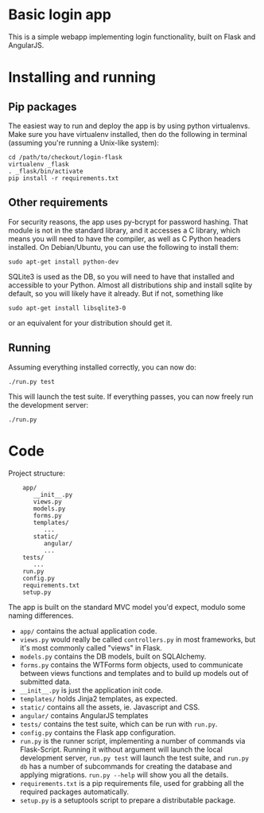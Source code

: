 Basic login app
===============
This is a simple webapp implementing login functionality, built on Flask and AngularJS.

Installing and running
======================

Pip packages
------------
The easiest way to run and deploy the app is by using python virtualenvs. Make sure you have virtualenv installed, then do the following in terminal (assuming you're running a Unix-like system):

    cd /path/to/checkout/login-flask
    virtualenv _flask
    . _flask/bin/activate
    pip install -r requirements.txt

Other requirements
------------------
For security reasons, the app uses py-bcrypt for password hashing. That module is not in the standard library, and it accesses a C library, which means you will need to have the compiler, as well as C Python headers installed. On Debian/Ubuntu, you can use the following to install them:

    sudo apt-get install python-dev

SQLite3 is used as the DB, so you will need to have that installed and accessible to your Python. Almost all distributions ship and install sqlite by default, so you will likely have it already. But if not, something like

    sudo apt-get install libsqlite3-0

or an equivalent for your distribution should get it.

Running
-------
Assuming everything installed correctly, you can now do:

    ./run.py test

This will launch the test suite. If everything passes, you can now freely run the development server:

    ./run.py

Code
====

Project structure:

        app/
           __init__.py
           views.py
           models.py
           forms.py
           templates/
              ...
           static/
              angular/
              ...
        tests/
           ...
        run.py
        config.py
        requirements.txt
        setup.py

The app is built on the standard MVC model you'd expect, modulo some naming differences.

* `app/` contains the actual application code. 
 * `views.py` would really be called `controllers.py` in most frameworks, but it's most commonly called "views" in Flask.
 * `models.py` contains the DB models, built on SQLAlchemy.
 * `forms.py` contains the WTForms form objects, used to communicate between views functions and templates and to build up models out of submitted data.
 * `__init__.py` is just the application init code.
 * `templates/` holds Jinja2 templates, as expected.
 * `static/` contains all the assets, ie. Javascript and CSS.
  * `angular/` contains AngularJS templates
* `tests/` contains the test suite, which can be run with `run.py`.
* `config.py` contains the Flask app configuration.
* `run.py` is the runner script, implementing a number of commands via Flask-Script. Running it without argument will launch the local development server, `run.py test` will launch the test suite, and `run.py db` has a number of subcommands for creating the database and applying migrations. `run.py --help` will show you all the details.
* `requirements.txt` is a pip requirements file, used for grabbing all the required packages automatically.
* `setup.py` is a setuptools script to prepare a distributable package.

